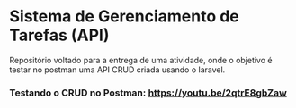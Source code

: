 # Sistema de Gerenciamento de Tarefas (API)
Repositório voltado para a entrega de uma atividade, onde o objetivo é testar no postman uma API CRUD criada usando o laravel.
### Testando o CRUD no Postman: https://youtu.be/2qtrE8gbZaw

